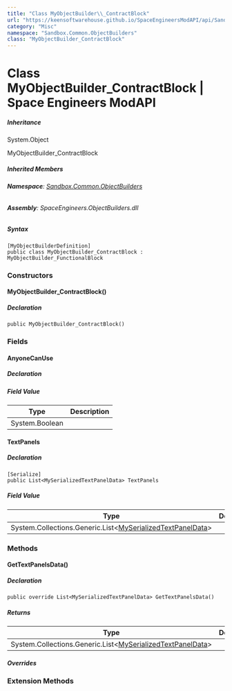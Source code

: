 ```yaml
---
title: "Class MyObjectBuilder\\_ContractBlock"
url: "https://keensoftwarehouse.github.io/SpaceEngineersModAPI/api/Sandbox.Common.ObjectBuilders.MyObjectBuilder_ContractBlock.html"
category: "Misc"
namespace: "Sandbox.Common.ObjectBuilders"
class: "MyObjectBuilder_ContractBlock"
---
```


# Class MyObjectBuilder\_ContractBlock | Space Engineers ModAPI

##### Inheritance

System.Object

MyObjectBuilder\_ContractBlock

##### Inherited Members

###### **Namespace**: [Sandbox.Common.ObjectBuilders](https://keensoftwarehouse.github.io/SpaceEngineersModAPI/api/Sandbox.Common.ObjectBuilders.html)

###### **Assembly**: SpaceEngineers.ObjectBuilders.dll

##### Syntax

```
[MyObjectBuilderDefinition]
public class MyObjectBuilder_ContractBlock : MyObjectBuilder_FunctionalBlock
```

### Constructors

#### MyObjectBuilder\_ContractBlock()

##### Declaration

```
public MyObjectBuilder_ContractBlock()
```

### Fields

#### AnyoneCanUse

##### Declaration

##### Field Value

| Type | Description |
| --- | --- |
| System.Boolean |     |

#### TextPanels

##### Declaration

```
[Serialize]
public List<MySerializedTextPanelData> TextPanels
```

##### Field Value

| Type | Description |
| --- | --- |
| System.Collections.Generic.List<[MySerializedTextPanelData](https://keensoftwarehouse.github.io/SpaceEngineersModAPI/api/VRage.Game.ObjectBuilders.MySerializedTextPanelData.html)\> |     |

### Methods

#### GetTextPanelsData()

##### Declaration

```
public override List<MySerializedTextPanelData> GetTextPanelsData()
```

##### Returns

| Type | Description |
| --- | --- |
| System.Collections.Generic.List<[MySerializedTextPanelData](https://keensoftwarehouse.github.io/SpaceEngineersModAPI/api/VRage.Game.ObjectBuilders.MySerializedTextPanelData.html)\> |     |

##### Overrides

### Extension Methods